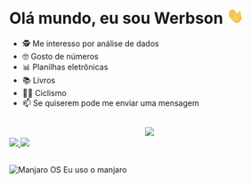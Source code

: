 ##
<h1>Olá mundo, eu sou Werbson <img  src="https://raw.githubusercontent.com/ABSphreak/ABSphreak/master/gifs/Hi.gif" width="30px">
</h1>

- 🕵️ Me interesso por análise de dados
- 🤓 Gosto de números
- 📊 Planilhas eletrônicas
- 📚 Livros
- 🚴‍♂️ Ciclismo
- 📫 Se quiserem pode me enviar uma mensagem
##

<div align="center">
  <a href="https://github.com/WerbsonSouza">
    </a>
  <img height="180em" src="https://github-readme-stats.vercel.app/api?username=WerbsonSouza&show_icons=true&theme=blue-green&include_all_commits=true&count_private=true"/>
</div>
  

<div> 
  <a href = "mailto:werbsonsouza.cad@gmail.com"><img src="https://img.shields.io/badge/Gmail-D14836?style=for-the-badge&logo=gmail&logoColor=white" target="_blank">
    </a>
  <a href="https://www.linkedin.com/in/werbsonsouza/" target="_blank"><img src="https://img.shields.io/badge/-LinkedIn-%230077B5?style=for-the-badge&logo=linkedin&logoColor=white" target="_blank">
    </a>
 </div>

##

<img title="Manjaro" alt="Manjaro OS" width="90px" src="https://img.shields.io/badge/manjaro-35BF5C?style=for-the-badge&logo=manjaro&logoColor=white" />
  Eu uso o manjaro
